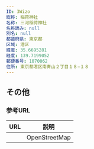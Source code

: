 ```yaml
---
ID: 3Wizo
総称: 稲荷神社
名称: 三河稲荷神社
名称読み: null
別名: null
都道府県: 東京都
区域: 港区
緯度: 35.6695281
経度: 139.7199052
郵便番号: 1070062
住所: 東京都港区南青山２丁目１８−１８
---
```


## その他

### 参考URL

| URL | 説明          |
| --- | ------------- |
|     | OpenStreetMap |
